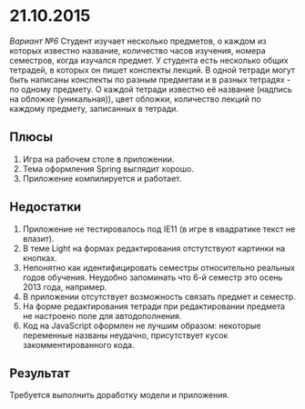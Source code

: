# 21.10.2015
*Вариант №6*
Студент изучает несколько предметов, о каждом из которых известно название, количество часов изучения, номера 
семестров, когда изучался предмет. У студента есть несколько общих тетрадей, в которых он пишет конспекты лекций. 
В одной тетради могут быть написаны конспекты по разным предметам и в разных тетрадях - по одному предмету. 
О каждой тетради известно её название (надпись на обложке (уникальная)), цвет обложки, количество лекций по 
каждому предмету, записанных в тетради.

## Плюсы
1. Игра на рабочем столе в приложении.
2. Тема оформления Spring выглядит хорошо.
3. Приложение компилируется и работает.

## Недостатки
1. Приложение не тестировалось под IE11 (в игре в квадратике текст не влазит).
2. В теме Light на формах редактирования отстутствуют картинки на кнопках.
3. Непонятно как идентифицировать семестры относительно реальных годов обучения. Неудобно запоминать что 6-й семестр это осень 2013 года, например.
4. В приложении отсутствует возможность связать предмет и семестр.
5. На форме редактирования тетради при редактировании предмета не настроено поле для автодополнения.
5. Код на JavaScript оформлен не лучшим образом: некоторые переменные названы неудачно, присутствует кусок закомментированного кода.

## Результат
Требуется выполнить доработку модели и приложения.
